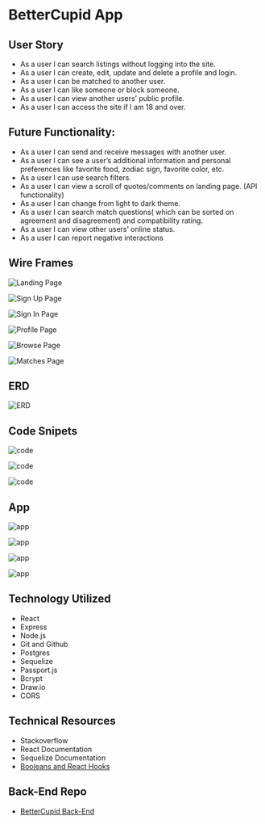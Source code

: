 # BetterCupid App
## User Story
* As a user I can search listings without logging into the site.
* As a user I can create, edit, update and delete a profile and login.
* As a user I can be matched to another user.
* As a user I can like someone or block someone.
* As a user I can view another users’ public profile.
* As a user I can access the site if I am 18 and over.

## Future Functionality:
* As a user I can send and receive messages with another user.
* As a user I can see a user’s additional information and personal preferences like favorite food, zodiac sign, favorite color, etc.
* As a user I can use search filters.
* As a user I can view a scroll of quotes/comments on landing page. (API functionality)
* As a user I can change from light to dark theme.
* As a user I can search match questions( which can be sorted on agreement and disagreement) and compatibility rating.
* As a user I can view other users’ online status.
* As a user I can report negative interactions

## Wire Frames
![Landing Page](https://raw.githubusercontent.com/astudillome/BetterCupid-pern-auth-frontend/main/public/images/image.png)

![Sign Up Page](https://raw.githubusercontent.com/astudillome/BetterCupid-pern-auth-frontend/main/public/images/image4.png)

![Sign In Page](https://raw.githubusercontent.com/astudillome/BetterCupid-pern-auth-frontend/main/public/images/image5.png)

![Profile Page](https://raw.githubusercontent.com/astudillome/BetterCupid-pern-auth-frontend/main/public/images/image2.png)

![Browse Page](https://raw.githubusercontent.com/astudillome/BetterCupid-pern-auth-frontend/main/public/images/image1.png)

![Matches Page](https://raw.githubusercontent.com/astudillome/BetterCupid-pern-auth-frontend/main/public/images/image3.png)

## ERD
![ERD](https://raw.githubusercontent.com/astudillome/BetterCupid-pern-auth-frontend/main/public/images/ERD.png)

## Code Snipets
![code](https://raw.githubusercontent.com/astudillome/BetterCupid-pern-auth-frontend/main/public/images/code1.png)

![code](https://raw.githubusercontent.com/astudillome/BetterCupid-pern-auth-frontend/main/public/images/code2.png)

![code](https://raw.githubusercontent.com/astudillome/BetterCupid-pern-auth-frontend/main/public/images/code3.png)

## App
![app](https://raw.githubusercontent.com/astudillome/BetterCupid-pern-auth-frontend/main/public/images/app3.png)

![app](https://raw.githubusercontent.com/astudillome/BetterCupid-pern-auth-frontend/main/public/images/app2.png)

![app](https://raw.githubusercontent.com/astudillome/BetterCupid-pern-auth-frontend/main/public/images/app1.png)

![app](https://raw.githubusercontent.com/astudillome/BetterCupid-pern-auth-frontend/main/public/images/app4.png)

## Technology Utilized
* React
* Express
* Node.js
* Git and Github
* Postgres
* Sequelize
* Passport.js
* Bcrypt
* Draw.io
* CORS

## Technical Resources
* Stackoverflow
* React Documentation
* Sequelize Documentation
* [Booleans and React Hooks](https://stackblitz.com/edit/react-boolean-hook-2?file=BasicBooleanState.js)

## Back-End Repo
* [BetterCupid Back-End](https://github.com/endiawilliams/bettercupid-backend-devops)
